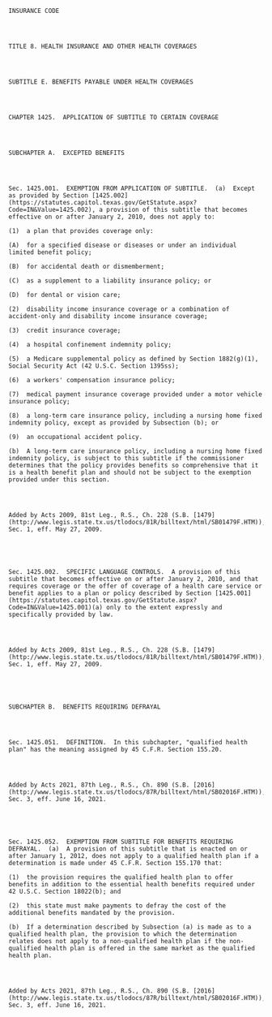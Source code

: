 ﻿
    
    
    	
    					
    
    
    INSURANCE CODE
    
      
    
    
    TITLE 8. HEALTH INSURANCE AND OTHER HEALTH COVERAGES
    
      
    
    
    SUBTITLE E. BENEFITS PAYABLE UNDER HEALTH COVERAGES
    
      
    
    
    CHAPTER 1425.  APPLICATION OF SUBTITLE TO CERTAIN COVERAGE
    
      
    
    
    SUBCHAPTER A.  EXCEPTED BENEFITS
    
      
    
    
    Sec. 1425.001.  EXEMPTION FROM APPLICATION OF SUBTITLE.  (a)  Except as provided by Section [1425.002](https://statutes.capitol.texas.gov/GetStatute.aspx?Code=IN&Value=1425.002), a provision of this subtitle that becomes effective on or after January 2, 2010, does not apply to:
    
    (1)  a plan that provides coverage only:
    
    (A)  for a specified disease or diseases or under an individual limited benefit policy;
    
    (B)  for accidental death or dismemberment;
    
    (C)  as a supplement to a liability insurance policy; or
    
    (D)  for dental or vision care;
    
    (2)  disability income insurance coverage or a combination of accident-only and disability income insurance coverage;
    
    (3)  credit insurance coverage;
    
    (4)  a hospital confinement indemnity policy;
    
    (5)  a Medicare supplemental policy as defined by Section 1882(g)(1), Social Security Act (42 U.S.C. Section 1395ss);
    
    (6)  a workers' compensation insurance policy;
    
    (7)  medical payment insurance coverage provided under a motor vehicle insurance policy;
    
    (8)  a long-term care insurance policy, including a nursing home fixed indemnity policy, except as provided by Subsection (b); or
    
    (9)  an occupational accident policy.
    
    (b)  A long-term care insurance policy, including a nursing home fixed indemnity policy, is subject to this subtitle if the commissioner determines that the policy provides benefits so comprehensive that it is a health benefit plan and should not be subject to the exemption provided under this section.
    
    
    
    
    Added by Acts 2009, 81st Leg., R.S., Ch. 228 (S.B. [1479](http://www.legis.state.tx.us/tlodocs/81R/billtext/html/SB01479F.HTM)), Sec. 1, eff. May 27, 2009.
    
    
    
    
    
    Sec. 1425.002.  SPECIFIC LANGUAGE CONTROLS.  A provision of this subtitle that becomes effective on or after January 2, 2010, and that requires coverage or the offer of coverage of a health care service or benefit applies to a plan or policy described by Section [1425.001](https://statutes.capitol.texas.gov/GetStatute.aspx?Code=IN&Value=1425.001)(a) only to the extent expressly and specifically provided by law.
    
    
    
    
    Added by Acts 2009, 81st Leg., R.S., Ch. 228 (S.B. [1479](http://www.legis.state.tx.us/tlodocs/81R/billtext/html/SB01479F.HTM)), Sec. 1, eff. May 27, 2009.
    
    
    
    
    
    SUBCHAPTER B.  BENEFITS REQUIRING DEFRAYAL
    
      
    
    
    Sec. 1425.051.  DEFINITION.  In this subchapter, "qualified health plan" has the meaning assigned by 45 C.F.R. Section 155.20. 
    
    
    
    
    Added by Acts 2021, 87th Leg., R.S., Ch. 890 (S.B. [2016](http://www.legis.state.tx.us/tlodocs/87R/billtext/html/SB02016F.HTM)), Sec. 3, eff. June 16, 2021.
    
    
    
    
    
    Sec. 1425.052.  EXEMPTION FROM SUBTITLE FOR BENEFITS REQUIRING DEFRAYAL.  (a)  A provision of this subtitle that is enacted on or after January 1, 2012, does not apply to a qualified health plan if a determination is made under 45 C.F.R. Section 155.170 that:
    
    (1)  the provision requires the qualified health plan to offer benefits in addition to the essential health benefits required under 42 U.S.C. Section 18022(b); and
    
    (2)  this state must make payments to defray the cost of the additional benefits mandated by the provision.
    
    (b)  If a determination described by Subsection (a) is made as to a qualified health plan, the provision to which the determination relates does not apply to a non-qualified health plan if the non-qualified health plan is offered in the same market as the qualified health plan.
    
    
    
    
    Added by Acts 2021, 87th Leg., R.S., Ch. 890 (S.B. [2016](http://www.legis.state.tx.us/tlodocs/87R/billtext/html/SB02016F.HTM)), Sec. 3, eff. June 16, 2021.
    
    
    
    
    				
